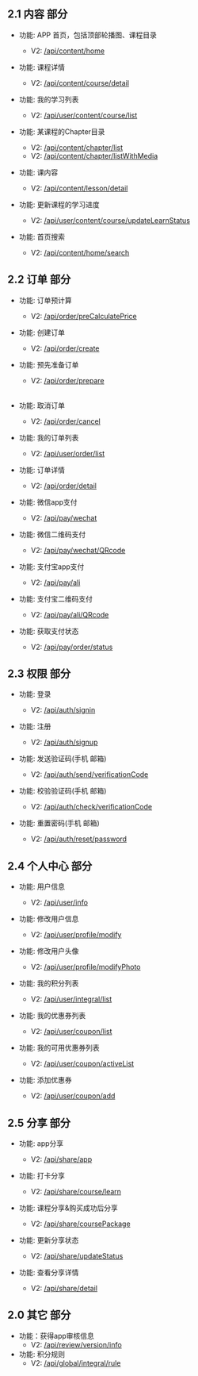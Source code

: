 ## 2.1 内容 部分

- 功能: APP 首页，包括顶部轮播图、课程目录
  - V2: [/api/content/home](./home.md)
 


- 功能: 课程详情
  - V2: [/api/content/course/detail](./course_detail.md)
  


- 功能: 我的学习列表
  - V2: [/api/user/content/course/list](./course_mylist.md)


- 功能: 某课程的Chapter目录
  - V2: [/api/content/chapter/list](./chapter_list.md)
  - V2: [/api/content/chapter/listWithMedia](./listWithMedia.md)


- 功能: 课内容
  - V2: [/api/content/lesson/detail](./lesson_detail.md)

- 功能: 更新课程的学习进度
  - V2: [/api/user/content/course/updateLearnStatus](./update_learn_status.md)

- 功能: 首页搜索
  - V2: [/api/content/home/search](./content_search.md)
  

## 2.2 订单 部分
- 功能: 订单预计算
  - V2: [/api/order/preCalculatePrice](./preCalculatePrice.md)
  
  
- 功能: 创建订单
  - V2: [/api/order/create](./order_create.md)
  

- 功能: 预先准备订单
  - V2: [/api/order/prepare](./order_confirm.md)  
  
  
- 功能: 取消订单
  - V2: [/api/order/cancel](./order_cancel.md)
  
  
- 功能: 我的订单列表
  - V2: [/api/user/order/list](./order_mylist.md)
  
  
- 功能: 订单详情
  - V2: [/api/order/detail](./order_detail.md)
  

- 功能: 微信app支付
  - V2: [/api/pay/wechat](./pay_wechat.md)
  
  
- 功能: 微信二维码支付
  - V2: [/api/pay/wechat/QRcode](./pay_QRcode.md)
  
 
- 功能: 支付宝app支付
  - V2: [/api/pay/ali](./pay_alipay.md)
 
 
- 功能: 支付宝二维码支付
  - V2: [/api/pay/ali/QRcode](./pay_QRcode.md)
  

- 功能: 获取支付状态
  - V2: [/api/pay/order/status](./order_status.md) 
  
## 2.3 权限 部分
- 功能: 登录
  - V2: [/api/auth/signin](./Auth_singnin.md) 
  
- 功能: 注册
  - V2: [/api/auth/signup](./auth_singnup.md)

- 功能: 发送验证码(手机 邮箱)
  - V2: [/api/auth/send/verificationCode](./auth_sendCode.md)

- 功能: 校验验证码(手机 邮箱)
  - V2: [/api/auth/check/verificationCode](./auth_checkCode.md)

- 功能: 重置密码(手机 邮箱)
  - V2: [/api/auth/reset/password](./auth_resetPassword.md)

## 2.4 个人中心 部分  
- 功能: 用户信息
  - V2: [/api/user/info](./userInfo.md)
  
- 功能: 修改用户信息
  - V2: [/api/user/profile/modify](./user_modify.md)

- 功能: 修改用户头像
  - V2: [/api/user/profile/modifyPhoto](./user_modify_photo.md)
  
- 功能: 我的积分列表
  - V2: [/api/user/integral/list](./user_integrallist.md)
  
- 功能: 我的优惠券列表
  - V2: [/api/user/coupon/list](./user_coupon_list.md)
  
- 功能: 我的可用优惠券列表
  - V2: [/api/user/coupon/activeList](./user_active_coupon_list.md)
  
- 功能: 添加优惠券
  - V2: [/api/user/coupon/add](./user_add_coupon.md)

## 2.5 分享 部分 
- 功能: app分享
  - V2: [/api/share/app](./share_app.md)

- 功能: 打卡分享
  - V2: [/api/share/course/learn](./share_learn.md)

- 功能: 课程分享&购买成功后分享
  - V2: [/api/share/coursePackage](./share_course.md)

- 功能: 更新分享状态
  - V2: [/api/share/updateStatus](./share_updatestatus.md)

- 功能: 查看分享详情
  - V2: [/api/share/detail](./share_detail.md)

## 2.0 其它 部分
- 功能：获得app审核信息
  - V2: [/api/review/version/info](./general_appInfo.md)
   
- 功能: 积分规则
  - V2: [/api/global/integral/rule](./integral_rule.md)
  
